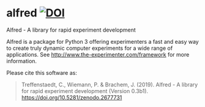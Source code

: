 alfred [![DOI](https://zenodo.org/badge/150700371.svg)](https://zenodo.org/badge/latestdoi/150700371)
======

Alfred - A library for rapid experiment development

Alfred is a package for Python 3 offering experimenters a fast and easy way to create truly dynamic computer experiments for a wide range of applications. See http://www.the-experimenter.com/framework for more information.

Please cite this software as:

> Treffenstaedt, C., Wiemann, P. & Brachem, J. (2019). Alfred - A library for rapid experiment development (Version 0.3b1). https://doi.org/10.5281/zenodo.2677731
